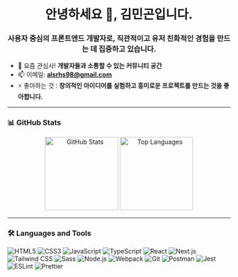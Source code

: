 <h1 align="center">안녕하세요 👋, 김민곤입니다.</h1>
<h3 align="center">사용자 중심의 프론트엔드 개발자로, 직관적이고 유저 친화적인 경험을 만드는 데 집중하고 있습니다.</h3>

- 💬 요즘 관심사! **개발자들과 소통할 수 있는 커뮤니티 공간**  
- 📫 이메일: **alsrhs98@gmail.com**  
- ⚡ 좋아하는 것 : **창의적인 아이디어를 실험하고 흥미로운 프로젝트를 만드는 것을 좋아합니다.**

---

### 📊 GitHub Stats  
<p align="center">
  <img src="https://github-readme-stats.vercel.app/api?username=MinkonKim&show_icons=true&theme=tokyonight" alt="GitHub Stats" height="165"/>
  <img src="https://github-readme-stats.vercel.app/api/top-langs/?username=MinkonKim&layout=compact&theme=tokyonight" alt="Top Languages" height="165"/>
</p>

---

### 🛠️ Languages and Tools  
![HTML5](https://img.shields.io/badge/HTML5-E34F26?style=flat-square&logo=html5&logoColor=white)
![CSS3](https://img.shields.io/badge/CSS3-1572B6?style=flat-square&logo=css3&logoColor=white)
![JavaScript](https://img.shields.io/badge/JavaScript-F7DF1E?style=flat-square&logo=javascript&logoColor=black)
![TypeScript](https://img.shields.io/badge/TypeScript-3178C6?style=flat-square&logo=typescript&logoColor=white)
![React](https://img.shields.io/badge/React-61DAFB?style=flat-square&logo=react&logoColor=black)
![Next.js](https://img.shields.io/badge/Next.js-000000?style=flat-square&logo=nextdotjs&logoColor=white)
![Tailwind CSS](https://img.shields.io/badge/TailwindCSS-06B6D4?style=flat-square&logo=tailwindcss&logoColor=white)
![Sass](https://img.shields.io/badge/Sass-CC6699?style=flat-square&logo=sass&logoColor=white)
![Node.js](https://img.shields.io/badge/Node.js-339933?style=flat-square&logo=nodedotjs&logoColor=white)
![Webpack](https://img.shields.io/badge/Webpack-8DD6F9?style=flat-square&logo=webpack&logoColor=black)
![Git](https://img.shields.io/badge/Git-F05032?style=flat-square&logo=git&logoColor=white)
![Postman](https://img.shields.io/badge/Postman-FF6C37?style=flat-square&logo=postman&logoColor=white)
![Jest](https://img.shields.io/badge/Jest-C21325?style=flat-square&logo=jest&logoColor=white)
![ESLint](https://img.shields.io/badge/ESLint-4B32C3?style=flat-square&logo=eslint&logoColor=white)
![Prettier](https://img.shields.io/badge/Prettier-F7B93E?style=flat-square&logo=prettier&logoColor=black)

</p>
